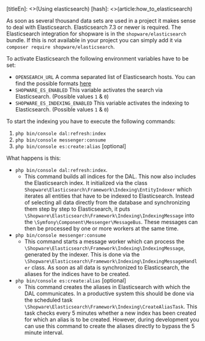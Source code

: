 [titleEn]: <>(Using elasticsearch)
[hash]: <>(article:how_to_elasticsearch)

As soon as several thousand data sets are used in a project it makes sense to deal with Elasticsearch. Elasticsearch 7.3 or newer is required.
The Elasticsearch integration for shopware is in the `shopware/elasticsearch` bundle. If this is not available in your project you can simply add it via `composer require shopware/elasticsearch`.

To activate Elasticsearch the following environment variables have to be set:
* `OPENSEARCH_URL` A comma separated list of Elasticsearch hosts. You can find the possible formats [here](https://www.elastic.co/guide/en/elasticsearch/client/php-api/current/configuration.html#_inline_host_configuration)
* `SHOPWARE_ES_ENABLED` This variable activates the search via Elasticsearch. (Possible values `1` & `0`)
* `SHOPWARE_ES_INDEXING_ENABLED` This variable activates the indexing to Elasticsearch. (Possible values `1` & `0`)

To start the indexing you have to execute the following commands:
1. `php bin/console dal:refresh:index`
2. `php bin/console messenger:consume`
3. `php bin/console es:create:alias` [optional] 

What happens is this:

* `php bin/console dal:refresh:index`. 
  * This command builds all indices for the DAL. This now also includes the Elasticsearch index. It initialized via the class `Shopware\Elasticsearch\Framework\Indexing\EntityIndexer` which iterates all entities that have to be indexed to Elasticsearch. Instead of selecting all data directly from the database and synchronizing them step by step to Elasticsearch, it puts `\Shopware\Elasticsearch\Framework\Indexing\IndexingMessage` into the `\Symfony\Component\Messenger\MessageBus`. These messages can then be processed by one or more workers at the same time.
* `php bin/console messenger:consume`
  * This command starts a message worker which can process the `\Shopware\Elasticsearch\Framework\Indexing\IndexingMessage`, generated by the indexer. This is done via the `\Shopware\Elasticsearch\Framework\Indexing\IndexingMessageHandler` class. As soon as all data is synchronized to Elasticsearch, the aliases for the indices have to be created.
* `php bin/console es:create:alias` [optional]
  * This command creates the aliases in Elasticsearch with which the DAL communicates. In a productive system this should be done via the scheduled task `\Shopware\Elasticsearch\Framework\Indexing\CreateAliasTask`. This task checks every 5 minutes whether a new index has been created for which an alias is to be created. However, during development you can use this command to create the aliases directly to bypass the 5 minute interval.
